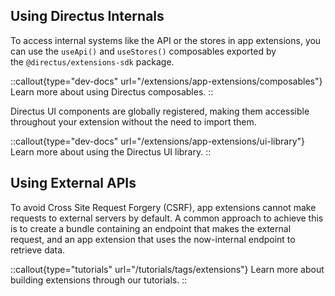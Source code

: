 <div class="prose">

## Using Directus Internals

To access internal systems like the API or the stores in app extensions, you can use the `useApi()` and `useStores()` composables exported by the `@directus/extensions-sdk` package. 

::callout{type="dev-docs" url="/extensions/app-extensions/composables"}
Learn more about using Directus composables.
::

Directus UI components are globally registered, making them accessible throughout your extension without the need to import them. 

::callout{type="dev-docs" url="/extensions/app-extensions/ui-library"}
Learn more about using the Directus UI library.
::

## Using External APIs

To avoid Cross Site Request Forgery (CSRF), app extensions cannot make requests to external servers by default. A common approach to achieve this is to create a bundle containing an endpoint that makes the external request, and an app extension that uses the now-internal endpoint to retrieve data. 

::callout{type="tutorials" url="/tutorials/tags/extensions"}
Learn more about building extensions through our tutorials.
::

</div>